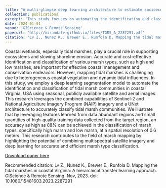 ```yaml
---
title: "A multi-glimpse deep learning architecture to estimate socioeconomic census metrics in the context of extreme scope variance"
collection: publications
excerpt: 'This study focuses on automating the identification and classification of tidal marsh communities in coastal Virginia, USA, using a deep learning segmentation model. Leveraging features learned from data-rich regions and a combination of Sentinel-2 and National Agriculture Imagery Program (NAIP) imagery, the research achieves a high classification accuracy of up to 88% for marsh types, specifically high and low marshes, at a spatial resolution of 0.6 meters.'
date: 2024-01-01
venue: 'GIScience & Remote Sensing'
paperurl: 'http://mirandalv.github.io/files/TGRS_A_2287291.pdf'
citation: 'Lv Z., Nunez K., Brewer E., Runfola D. Mapping the tidal marshes in coastal Virginia: A hierarchical transfer learning approach. GIScience & Remote Sensing. Nov, 2023. doi: 10.1080/15481603.2023.2287291'
---
```

Coastal wetlands, especially tidal marshes, play a crucial role in supporting ecosystems and slowing shoreline erosion. Accurate and cost-effective identification and classification of various marsh types, such as high and low marshes, are important for effective coastal management and conservation endeavors. However, mapping tidal marshes is challenging due to heterogeneous coastal vegetation and dynamic tidal influences. In this study, we employ a deep learning segmentation model to automate the identification and classification of tidal marsh communities in coastal Virginia, USA using seasonal, publicly available satellite and aerial images. This research leverages the combined capabilities of Sentinel-2 and National Agriculture Imagery Program (NAIP) imagery and a UNet architecture to accurately classify tidal marsh communities. We illustrate that by leveraging features learned from data abundant regions and small quantities of high-quality training data collected from the target region, an accuracy as high as 88% can be achieved in the classification of marsh types, specifically high marsh and low marsh, at a spatial resolution of 0.6 meters. This research contributes to the field of marsh mapping by highlighting the potential of combining multispectral satellite imagery and deep learning for accurate and efficient marsh type classification.

[Download paper here](http://mirandalv.github.io/files/TGRS_A_2287291.pdf)

Recommended citation: Lv Z., Nunez K., Brewer E., Runfola D. Mapping the tidal marshes in coastal Virginia: A hierarchical transfer learning approach. GIScience & Remote Sensing. Nov, 2023. doi: 10.1080/15481603.2023.2287291